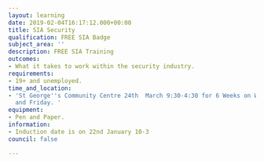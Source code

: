 ```yaml
---
layout: learning
date: 2019-02-04T16:17:12.000+00:00
title: SIA Security
qualification: FREE SIA Badge
subject_area: ''
description: FREE SIA Training
outcomes:
- What it takes to work within the security industry.
requirements:
- 19+ and unemployed.
time_and_location:
- 'St George''s Community Centre 24th  March 9:30-4:30 for 6 Weeks on Wednesday, Thursday,
  and Friday. '
equipment:
- Pen and Paper.
information:
- Induction date is on 22nd January 10-3
council: false

---
```

